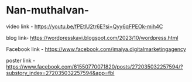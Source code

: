 # Nan-muthalvan-

video link - https://youtu.be/fPEtlU2tr6E?si=Qyy6qFPEOk-mih4C

blog link- https://wordpresskavi.blogspot.com/2023/10/wordpress.html

Facebook link - https://www.facebook.com/imaiya.digitalmarketingagency

poster link - https://www.facebook.com/61550770071820/posts/272035032257594/?substory_index=272035032257594&app=fbl
